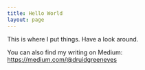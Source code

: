 ```yaml
---
title: Hello World
layout: page
---
```


This is where I put things. Have a look around.

You can also find my writing on Medium: https://medium.com/@druidgreeneyes
